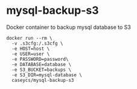 # mysql-backup-s3

Docker container to backup mysql database to S3

```
docker run --rm \
  -v .s3cfg:/.s3cfg \
  -e HOST=host \
  -e USER=user \
  -e PASSWORD=password\
  -e DATABASE=database \
  -e S3_BUCKET=backups \
  -e S3_DIR=mysql-database \
  caseycs/mysql-backup-s3
```
